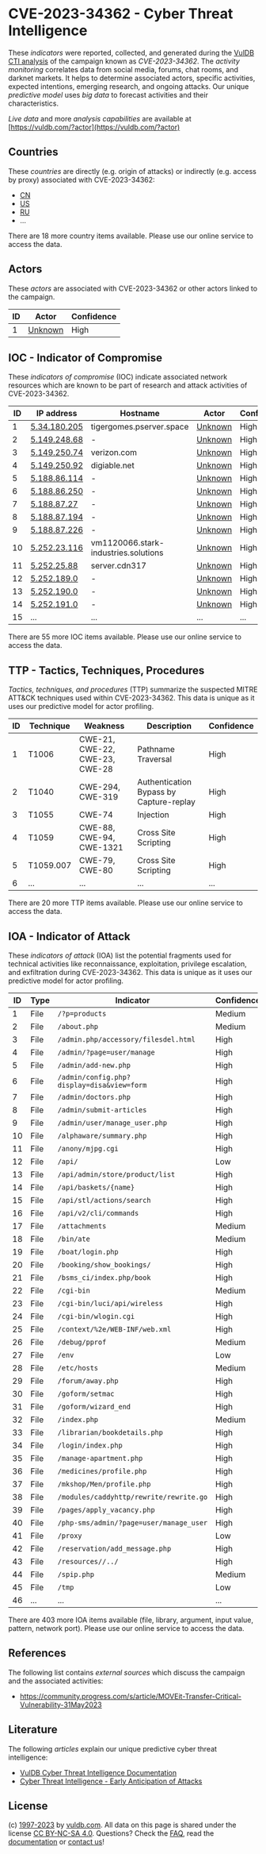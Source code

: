 # CVE-2023-34362 - Cyber Threat Intelligence

These _indicators_ were reported, collected, and generated during the [VulDB CTI analysis](https://vuldb.com/?kb.cti) of the campaign known as _CVE-2023-34362_. The _activity monitoring_ correlates data from social media, forums, chat rooms, and darknet markets. It helps to determine associated actors, specific activities, expected intentions, emerging research, and ongoing attacks. Our unique _predictive model_ uses _big data_ to forecast activities and their characteristics.

_Live data_ and more _analysis capabilities_ are available at [https://vuldb.com/?actor](https://vuldb.com/?actor)

## Countries

These _countries_ are directly (e.g. origin of attacks) or indirectly (e.g. access by proxy) associated with CVE-2023-34362:

* [CN](https://vuldb.com/?country.cn)
* [US](https://vuldb.com/?country.us)
* [RU](https://vuldb.com/?country.ru)
* ...

There are 18 more country items available. Please use our online service to access the data.

## Actors

These _actors_ are associated with CVE-2023-34362 or other actors linked to the campaign.

ID | Actor | Confidence
-- | ----- | ----------
1 | [Unknown](https://vuldb.com/?actor.unknown) | High

## IOC - Indicator of Compromise

These _indicators of compromise_ (IOC) indicate associated network resources which are known to be part of research and attack activities of CVE-2023-34362.

ID | IP address | Hostname | Actor | Confidence
-- | ---------- | -------- | ----- | ----------
1 | [5.34.180.205](https://vuldb.com/?ip.5.34.180.205) | tigergomes.pserver.space | [Unknown](https://vuldb.com/?actor.unknown) | High
2 | [5.149.248.68](https://vuldb.com/?ip.5.149.248.68) | - | [Unknown](https://vuldb.com/?actor.unknown) | High
3 | [5.149.250.74](https://vuldb.com/?ip.5.149.250.74) | verizon.com | [Unknown](https://vuldb.com/?actor.unknown) | High
4 | [5.149.250.92](https://vuldb.com/?ip.5.149.250.92) | digiable.net | [Unknown](https://vuldb.com/?actor.unknown) | High
5 | [5.188.86.114](https://vuldb.com/?ip.5.188.86.114) | - | [Unknown](https://vuldb.com/?actor.unknown) | High
6 | [5.188.86.250](https://vuldb.com/?ip.5.188.86.250) | - | [Unknown](https://vuldb.com/?actor.unknown) | High
7 | [5.188.87.27](https://vuldb.com/?ip.5.188.87.27) | - | [Unknown](https://vuldb.com/?actor.unknown) | High
8 | [5.188.87.194](https://vuldb.com/?ip.5.188.87.194) | - | [Unknown](https://vuldb.com/?actor.unknown) | High
9 | [5.188.87.226](https://vuldb.com/?ip.5.188.87.226) | - | [Unknown](https://vuldb.com/?actor.unknown) | High
10 | [5.252.23.116](https://vuldb.com/?ip.5.252.23.116) | vm1120066.stark-industries.solutions | [Unknown](https://vuldb.com/?actor.unknown) | High
11 | [5.252.25.88](https://vuldb.com/?ip.5.252.25.88) | server.cdn317 | [Unknown](https://vuldb.com/?actor.unknown) | High
12 | [5.252.189.0](https://vuldb.com/?ip.5.252.189.0) | - | [Unknown](https://vuldb.com/?actor.unknown) | High
13 | [5.252.190.0](https://vuldb.com/?ip.5.252.190.0) | - | [Unknown](https://vuldb.com/?actor.unknown) | High
14 | [5.252.191.0](https://vuldb.com/?ip.5.252.191.0) | - | [Unknown](https://vuldb.com/?actor.unknown) | High
15 | ... | ... | ... | ...

There are 55 more IOC items available. Please use our online service to access the data.

## TTP - Tactics, Techniques, Procedures

_Tactics, techniques, and procedures_ (TTP) summarize the suspected MITRE ATT&CK techniques used within CVE-2023-34362. This data is unique as it uses our predictive model for actor profiling.

ID | Technique | Weakness | Description | Confidence
-- | --------- | -------- | ----------- | ----------
1 | T1006 | CWE-21, CWE-22, CWE-23, CWE-28 | Pathname Traversal | High
2 | T1040 | CWE-294, CWE-319 | Authentication Bypass by Capture-replay | High
3 | T1055 | CWE-74 | Injection | High
4 | T1059 | CWE-88, CWE-94, CWE-1321 | Cross Site Scripting | High
5 | T1059.007 | CWE-79, CWE-80 | Cross Site Scripting | High
6 | ... | ... | ... | ...

There are 20 more TTP items available. Please use our online service to access the data.

## IOA - Indicator of Attack

These _indicators of attack_ (IOA) list the potential fragments used for technical activities like reconnaissance, exploitation, privilege escalation, and exfiltration during CVE-2023-34362. This data is unique as it uses our predictive model for actor profiling.

ID | Type | Indicator | Confidence
-- | ---- | --------- | ----------
1 | File | `/?p=products` | Medium
2 | File | `/about.php` | Medium
3 | File | `/admin.php/accessory/filesdel.html` | High
4 | File | `/admin/?page=user/manage` | High
5 | File | `/admin/add-new.php` | High
6 | File | `/admin/config.php?display=disa&view=form` | High
7 | File | `/admin/doctors.php` | High
8 | File | `/admin/submit-articles` | High
9 | File | `/admin/user/manage_user.php` | High
10 | File | `/alphaware/summary.php` | High
11 | File | `/anony/mjpg.cgi` | High
12 | File | `/api/` | Low
13 | File | `/api/admin/store/product/list` | High
14 | File | `/api/baskets/{name}` | High
15 | File | `/api/stl/actions/search` | High
16 | File | `/api/v2/cli/commands` | High
17 | File | `/attachments` | Medium
18 | File | `/bin/ate` | Medium
19 | File | `/boat/login.php` | High
20 | File | `/booking/show_bookings/` | High
21 | File | `/bsms_ci/index.php/book` | High
22 | File | `/cgi-bin` | Medium
23 | File | `/cgi-bin/luci/api/wireless` | High
24 | File | `/cgi-bin/wlogin.cgi` | High
25 | File | `/context/%2e/WEB-INF/web.xml` | High
26 | File | `/debug/pprof` | Medium
27 | File | `/env` | Low
28 | File | `/etc/hosts` | Medium
29 | File | `/forum/away.php` | High
30 | File | `/goform/setmac` | High
31 | File | `/goform/wizard_end` | High
32 | File | `/index.php` | Medium
33 | File | `/librarian/bookdetails.php` | High
34 | File | `/login/index.php` | High
35 | File | `/manage-apartment.php` | High
36 | File | `/medicines/profile.php` | High
37 | File | `/mkshop/Men/profile.php` | High
38 | File | `/modules/caddyhttp/rewrite/rewrite.go` | High
39 | File | `/pages/apply_vacancy.php` | High
40 | File | `/php-sms/admin/?page=user/manage_user` | High
41 | File | `/proxy` | Low
42 | File | `/reservation/add_message.php` | High
43 | File | `/resources//../` | High
44 | File | `/spip.php` | Medium
45 | File | `/tmp` | Low
46 | ... | ... | ...

There are 403 more IOA items available (file, library, argument, input value, pattern, network port). Please use our online service to access the data.

## References

The following list contains _external sources_ which discuss the campaign and the associated activities:

* https://community.progress.com/s/article/MOVEit-Transfer-Critical-Vulnerability-31May2023

## Literature

The following _articles_ explain our unique predictive cyber threat intelligence:

* [VulDB Cyber Threat Intelligence Documentation](https://vuldb.com/?kb.cti)
* [Cyber Threat Intelligence - Early Anticipation of Attacks](https://www.scip.ch/en/?labs.20201022)

## License

(c) [1997-2023](https://vuldb.com/?kb.changelog) by [vuldb.com](https://vuldb.com/?kb.about). All data on this page is shared under the license [CC BY-NC-SA 4.0](https://creativecommons.org/licenses/by-nc-sa/4.0/). Questions? Check the [FAQ](https://vuldb.com/?kb.faq), read the [documentation](https://vuldb.com/?kb) or [contact us](https://vuldb.com/?contact)!
